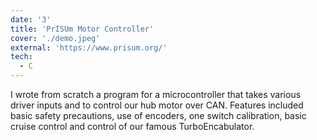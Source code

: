 ```yaml
---
date: '3'
title: 'PrISUm Motor Controller'
cover: './demo.jpeg'
external: 'https://www.prisum.org/'
tech:
  - C
---
```


I wrote from scratch a program for a microcontroller that takes various driver inputs and to control our hub motor over CAN. Features included basic safety precautions, use of encoders, one switch calibration, basic cruise control and control of our famous TurboEncabulator.
